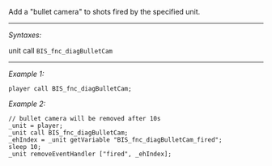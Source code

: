 Add a "bullet camera" to shots fired by the specified unit.


---
*Syntaxes:*

unit call `BIS_fnc_diagBulletCam`

---
*Example 1:*

```sqf
player call BIS_fnc_diagBulletCam;
```

*Example 2:*

```sqf
// bullet camera will be removed after 10s
_unit = player;
_unit call BIS_fnc_diagBulletCam;
_ehIndex = _unit getVariable "BIS_fnc_diagBulletCam_fired";
sleep 10;
_unit removeEventHandler ["fired", _ehIndex];
```